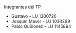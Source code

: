 Integrantes del TP

- Gustavo - LU 1200720
- Joaquin Maver - LU 1030299
- Pablo Quiñonez - LU 1145894
